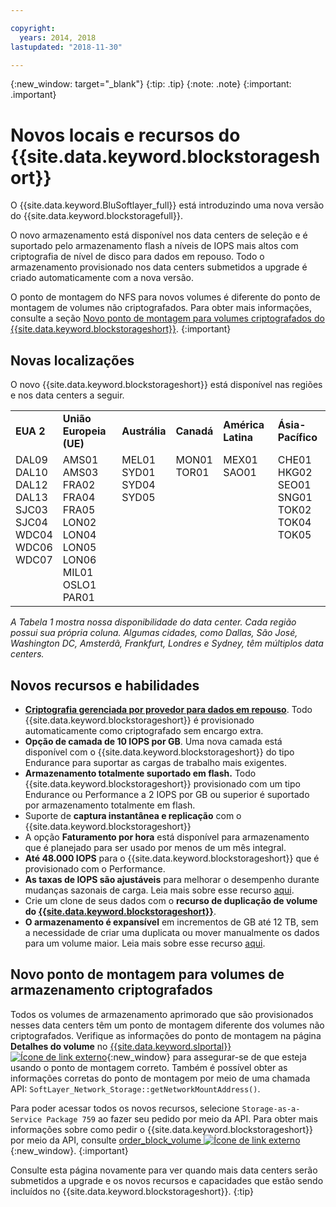 ```yaml
---

copyright:
  years: 2014, 2018
lastupdated: "2018-11-30"

---
```

{:new_window: target="_blank"}
{:tip: .tip}
{:note: .note}
{:important: .important}

# Novos locais e recursos do {{site.data.keyword.blockstorageshort}}

O {{site.data.keyword.BluSoftlayer_full}} está introduzindo uma nova versão do
{{site.data.keyword.blockstoragefull}}.

O novo armazenamento está disponível nos data centers de seleção e é suportado pelo armazenamento
flash a níveis de IOPS mais altos com criptografia de nível de disco para dados em repouso. Todo o armazenamento provisionado nos data centers submetidos a upgrade é criado automaticamente com a nova versão.

O ponto de montagem do NFS para novos volumes é diferente do ponto de montagem de volumes não criptografados. Para obter mais informações, consulte a seção [Novo ponto de montagem para volumes criptografados do {{site.data.keyword.blockstorageshort}}](#new-mount-point-for-encrypted-storage-volumes).
{:important}

## Novas localizações

O novo {{site.data.keyword.blockstorageshort}} está disponível nas regiões e nos data centers a seguir.
<table role="presentation">
  <tr>
    <td><strong>EUA 2</strong></td>
    <td><strong>União Europeia (UE)</strong></td>
    <td><strong>Austrália</strong></td>
    <td><strong>Canadá</strong></td>
    <td><strong>América Latina</strong></td>
    <td><strong>Ásia-Pacífico</strong></td>
  </tr>
  <tr>
    <td>DAL09<br />
	DAL10<br />
	DAL12<br />
	DAL13<br />
	SJC03<br />
        SJC04<br />
	WDC04<br />
	WDC06<br />
	WDC07<br />
	<br /><br /><br />
    </td>
    <td>AMS01<br />
        AMS03<br />
	FRA02<br />
	FRA04<br />
	FRA05<br />
	LON02<br />
	LON04<br />
	LON05<br />
	LON06<br />
	MIL01<br />
	OSLO1<br />
	PAR01<br />
    </td>
    <td>MEL01<br />
        SYD01<br />
        SYD04<br />
        SYD05<br />
        <br /><br /><br /><br /><br /><br /><br /><br />
    </td>
    <td>MON01<br />
        TOR01<br />
	<br /><br /><br /><br /><br /><br /><br /><br /><br /><br />
    </td>
    <td>MEX01<br />
        SAO01<br />
	<br /><br /><br /><br /><br /><br /><br /><br /><br /><br />
    </td>
    <td>CHE01<br />
        HKG02<br />
	SEO01<br />
	SNG01<br />
        TOK02<br />
	TOK04<br />
	TOK05<br />
	<br /><br /><br /><br /><br />
    </td>
  </tr>
</table>

*A Tabela 1 mostra nossa disponibilidade do data center. Cada região possui sua própria coluna. Algumas cidades, como Dallas, São José, Washington DC, Amsterdã, Frankfurt, Londres e Sydney, têm múltiplos data centers.*

## Novos recursos e habilidades

- **[Criptografia gerenciada por provedor para dados em repouso](block-file-storage-encryption-rest.html)**.
  Todo {{site.data.keyword.blockstorageshort}} é provisionado automaticamente como criptografado sem encargo extra.
- **Opção de camada de 10 IOPS por GB**.
  Uma nova camada está disponível com o {{site.data.keyword.blockstorageshort}} do tipo Endurance para suportar as cargas de trabalho mais exigentes.
- **Armazenamento totalmente suportado em flash.**
  Todo {{site.data.keyword.blockstorageshort}} provisionado com um tipo Endurance ou Performance a 2 IOPS por GB ou superior é suportado por armazenamento totalmente em flash.
- Suporte de **captura instantânea e replicação** com o {{site.data.keyword.blockstorageshort}}
- A opção **Faturamento por hora** está disponível para armazenamento que é planejado para ser usado por menos de um mês integral.
- **Até 48.000 IOPS** para o {{site.data.keyword.blockstorageshort}} que é provisionado com o Performance.
- **As taxas de IOPS são ajustáveis** para melhorar o desempenho durante mudanças sazonais de carga. Leia mais sobre esse recurso [aqui](adjustable-iops.html).
- Crie um clone de seus dados com o **recurso de duplicação de volume do [{{site.data.keyword.blockstorageshort}}](how-to-create-duplicate-volume.html)**.
- **O armazenamento é expansível** em incrementos de GB até 12 TB, sem a necessidade de criar uma duplicata ou mover manualmente os dados para um volume maior. Leia mais sobre esse recurso
[aqui](expandable_block_storage.html).

## Novo ponto de montagem para volumes de armazenamento criptografados

Todos os volumes de armazenamento aprimorado que são provisionados nesses data centers têm um ponto de montagem diferente dos volumes não criptografados. Verifique as informações do ponto de montagem na página **Detalhes do volume** no [{{site.data.keyword.slportal}} ![Ícone de link externo](../../icons/launch-glyph.svg "Ícone de link externo")](https://control.softlayer.com/){:new_window} para assegurar-se de que esteja usando o ponto de montagem correto. Também é possível obter as informações corretas do ponto de montagem por meio de uma chamada API: `SoftLayer_Network_Storage::getNetworkMountAddress()`.

Para poder acessar todos os novos recursos, selecione `Storage-as-a-Service Package 759` ao fazer seu pedido por meio da API. Para obter mais informações sobre como pedir o {{site.data.keyword.blockstorageshort}} por meio da API, consulte [order_block_volume ![Ícone de link externo](../../icons/launch-glyph.svg "Ícone de link externo")](https://softlayer-python.readthedocs.io/en/latest/api/managers/block.html#SoftLayer.managers.block.BlockStorageManager.order_block_volume){:new_window}.
{:important}

Consulte esta página novamente para ver quando mais data centers serão submetidos a upgrade e os novos recursos e capacidades que estão sendo incluídos no {{site.data.keyword.blockstorageshort}}.
{:tip}
